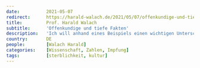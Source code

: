 ```yaml
---
date:          2021-05-07
redirect:      https://harald-walach.de/2021/05/07/offenkundige-und-tiefe-fakten/
title:         Prof. Harald Walach
subtitle:      'Offenkundige und tiefe Fakten'
description:   'Ich will anhand eines Beispiels einen wichtigen Unterschied deutlich machen, und dieses dann auf den Diskurs in der Corona-Krise übertragen. Nebenbei will ich'
country:       DE
people:        [Walach Harald]
categories:    [Wissenschaft, Zahlen, Impfung]
tags:          [sterblichkeit, kultur]
---
```

